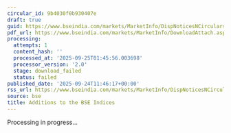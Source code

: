 ```yaml
---
circular_id: 9b4030f0b930407e
draft: true
guid: https://www.bseindia.com/markets/MarketInfo/DispNoticesNCirculars.aspx?Noticeid={D215A70A-8E79-4D1B-BAEF-396FDEC3FA13}&noticeno=20250924-18&dt=09/24/2025&icount=18&totcount=75&flag=0
pdf_url: https://www.bseindia.com/markets/MarketInfo/DownloadAttach.aspx?id=20250924-18&attachedId=
processing:
  attempts: 1
  content_hash: ''
  processed_at: '2025-09-25T01:45:56.003698'
  processor_version: '2.0'
  stage: download_failed
  status: failed
published_date: '2025-09-24T11:46:17+00:00'
rss_url: https://www.bseindia.com/markets/MarketInfo/DispNoticesNCirculars.aspx?Noticeid={D215A70A-8E79-4D1B-BAEF-396FDEC3FA13}&noticeno=20250924-18&dt=09/24/2025&icount=18&totcount=75&flag=0
source: bse
title: Additions to the BSE Indices
---
```


Processing in progress...